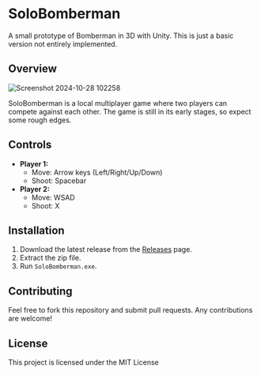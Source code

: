 # SoloBomberman

A small prototype of Bomberman in 3D with Unity. This is just a basic version not entirely implemented.

## Overview
![Screenshot 2024-10-28 102258](https://github.com/user-attachments/assets/d6ebd6c3-9261-4d0b-a911-22f4fb50018e)

SoloBomberman is a local multiplayer game where two players can compete against each other. The game is still in its early stages, so expect some rough edges.

## Controls

- **Player 1:**
  - Move: Arrow keys (Left/Right/Up/Down)
  - Shoot: Spacebar
- **Player 2:**
  - Move: WSAD
  - Shoot: X

## Installation

1. Download the latest release from the [Releases](https://github.com/Seth-vpd/SoloBomberman/Releases) page.
2. Extract the zip file.
3. Run `SoloBomberman.exe`.

## Contributing

Feel free to fork this repository and submit pull requests. Any contributions are welcome!

## License

This project is licensed under the MIT License
